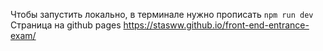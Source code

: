 Чтобы запустить локально, в терминале нужно прописать `npm run dev`
Страница на github pages  https://stasww.github.io/front-end-entrance-exam/
